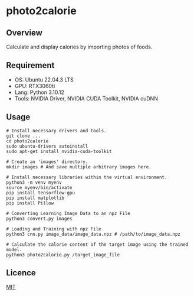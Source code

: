 # photo2calorie

## Overview

Calculate and display calories by importing photos of foods.

## Requirement

- OS: Ubuntu 22.04.3 LTS
- GPU: RTX3060ti
- Lang: Python 3.10.12
- Tools: NVIDIA Driver, NVIDIA CUDA Toolkit, NVIDIA cuDNN

## Usage

```
# Install necessary drivers and tools.
git clone ...
cd photo2calorie
sudo ubuntu-drivers autoinstall
sudo apt-get install nvidia-cuda-toolkit

# Create an 'images' directory.
mkdir images # And save multiple arbitrary images here.

# Install necessary libraries within the virtual environment.
python3 -m venv myenv
source myenv/bin/activate
pip install tensorflow-gpu
pip install matplotlib
pip install Pillow

# Converting Learning Image Data to an npz File
python3 convert.py images

# Loading and Training with npz File
python3 cnn.py image_data/image_data.npz # /path/to/image_data.npz

# Calculate the calorie content of the target image using the trained model.
python3 photo2calorie.py /target_image_file

```

## Licence

[MIT](https://github.com/masaki0to1/photo2calorie/blob/main/LICENSE.md)
